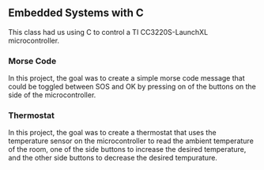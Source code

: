 ## Embedded Systems with C
This class had us using C to control a TI CC3220S-LaunchXL microcontroller.

### Morse Code
In this project, the goal was to create a simple morse code message that could be toggled between 
SOS and OK by pressing on of the buttons on the side of the microcontroller.

### Thermostat
In this project, the goal was to create a thermostat that uses the temperature sensor on the 
microcontroller to read the ambient temperature of the room, one of the side buttons to increase
the desired temperature, and the other side buttons to decrease the desired tempurature.
